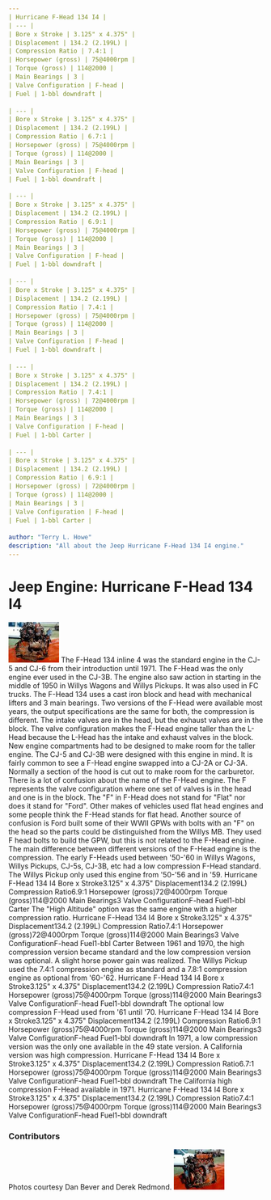 ```yaml
---
| Hurricane F-Head 134 I4 |
| --- |
| Bore x Stroke | 3.125" x 4.375" |
| Displacement | 134.2 (2.199L) |
| Compression Ratio | 7.4:1 |
| Horsepower (gross) | 75@4000rpm |
| Torque (gross) | 114@2000 |
| Main Bearings | 3 |
| Valve Configuration | F-head |
| Fuel | 1-bbl downdraft |

| --- |
| Bore x Stroke | 3.125" x 4.375" |
| Displacement | 134.2 (2.199L) |
| Compression Ratio | 6.7:1 |
| Horsepower (gross) | 75@4000rpm |
| Torque (gross) | 114@2000 |
| Main Bearings | 3 |
| Valve Configuration | F-head |
| Fuel | 1-bbl downdraft |

| --- |
| Bore x Stroke | 3.125" x 4.375" |
| Displacement | 134.2 (2.199L) |
| Compression Ratio | 6.9:1 |
| Horsepower (gross) | 75@4000rpm |
| Torque (gross) | 114@2000 |
| Main Bearings | 3 |
| Valve Configuration | F-head |
| Fuel | 1-bbl downdraft |

| --- |
| Bore x Stroke | 3.125" x 4.375" |
| Displacement | 134.2 (2.199L) |
| Compression Ratio | 7.4:1 |
| Horsepower (gross) | 75@4000rpm |
| Torque (gross) | 114@2000 |
| Main Bearings | 3 |
| Valve Configuration | F-head |
| Fuel | 1-bbl downdraft |

| --- |
| Bore x Stroke | 3.125" x 4.375" |
| Displacement | 134.2 (2.199L) |
| Compression Ratio | 7.4:1 |
| Horsepower (gross) | 72@4000rpm |
| Torque (gross) | 114@2000 |
| Main Bearings | 3 |
| Valve Configuration | F-head |
| Fuel | 1-bbl Carter |

| --- |
| Bore x Stroke | 3.125" x 4.375" |
| Displacement | 134.2 (2.199L) |
| Compression Ratio | 6.9:1 |
| Horsepower (gross) | 72@4000rpm |
| Torque (gross) | 114@2000 |
| Main Bearings | 3 |
| Valve Configuration | F-head |
| Fuel | 1-bbl Carter |

author: "Terry L. Howe"
description: "All about the Jeep Hurricane F-Head 134 I4 engine."
---
```


# Jeep Engine: Hurricane F-Head 134 I4
[![F-Head I4 right](fheadrt.jpg)](fheadr.jpg)
The F-Head 134 inline 4 was the standard engine in the CJ-5 and
CJ-6 from their introduction until 1971.  The F-Head was the only
engine ever used in the CJ-3B.  The engine also saw action in
starting in the middle of 1950 in Willys Wagons and Willys Pickups.
It was also used in FC trucks.
The F-Head 134 uses a cast iron block and head with mechanical
lifters and 3 main bearings.  Two versions of the F-Head were
available most years, the output specifications are the same
for both, the compression is different.  The intake valves are
in the head, but the exhaust valves are in the block.  The
valve configuration makes the F-Head engine taller than the L-Head
because the L-Head has the intake and exhaust valves in the block.
New engine compartments had to be designed to make room for the
taller engine.  The CJ-5 and CJ-3B were designed with this engine
in mind.  It is fairly common to see a F-Head engine swapped into
a CJ-2A or CJ-3A.  Normally a section of the hood is cut out to
make room for the carburetor.
There is a lot of confusion about the name of the F-Head engine.
The F represents the valve configuration where one set of valves
is in the head and one is in the block.  The "F" in F-Head does
not stand for "Flat" nor does it stand for "Ford".  Other makes
of vehicles used flat head engines and some people think the
F-Head stands for flat head.  Another source of confusion is
Ford built some of their WWII GPWs with bolts with an "F" on the
head so the parts could be distinguished from the Willys MB.  They
used F head bolts to build the GPW, but this is not related to the
F-Head engine.
The main difference between different versions of the F-Head engine
is the compression.  The early F-Heads used between '50-'60 in Willys
Wagons, Willys Pickups, CJ-5s, CJ-3B, etc had a low compression F-Head
standard.  The Willys Pickup only used this engine from '50-'56 and
in '59.
Hurricane F-Head 134 I4
Bore x Stroke3.125" x 4.375"
Displacement134.2 (2.199L)
Compression Ratio6.9:1
Horsepower (gross)72@4000rpm
Torque (gross)114@2000
Main Bearings3
Valve ConfigurationF-head
Fuel1-bbl Carter
The "High Altitude" option was the same engine with a higher
compression ratio.
Hurricane F-Head 134 I4
Bore x Stroke3.125" x 4.375"
Displacement134.2 (2.199L)
Compression Ratio7.4:1
Horsepower (gross)72@4000rpm
Torque (gross)114@2000
Main Bearings3
Valve ConfigurationF-head
Fuel1-bbl Carter
Between 1961 and 1970, the high compression version became standard
and the low compression version was optional.  A slight horse power
gain was realized.  The Willys Pickup used the 7.4:1 compression
engine as standard and a 7.8:1 compression engine as optional from
'60-'62.
Hurricane F-Head 134 I4
Bore x Stroke3.125" x 4.375"
Displacement134.2 (2.199L)
Compression Ratio7.4:1
Horsepower (gross)75@4000rpm
Torque (gross)114@2000
Main Bearings3
Valve ConfigurationF-head
Fuel1-bbl downdraft
The optional low compression F-Head used from '61 until '70.
Hurricane F-Head 134 I4
Bore x Stroke3.125" x 4.375"
Displacement134.2 (2.199L)
Compression Ratio6.9:1
Horsepower (gross)75@4000rpm
Torque (gross)114@2000
Main Bearings3
Valve ConfigurationF-head
Fuel1-bbl downdraft
In 1971, a low compression version was the only one available
in the 49 state version.  A California version was high compression.
Hurricane F-Head 134 I4
Bore x Stroke3.125" x 4.375"
Displacement134.2 (2.199L)
Compression Ratio6.7:1
Horsepower (gross)75@4000rpm
Torque (gross)114@2000
Main Bearings3
Valve ConfigurationF-head
Fuel1-bbl downdraft
The California high compression F-Head available in 1971.
Hurricane F-Head 134 I4
Bore x Stroke3.125" x 4.375"
Displacement134.2 (2.199L)
Compression Ratio7.4:1
Horsepower (gross)75@4000rpm
Torque (gross)114@2000
Main Bearings3
Valve ConfigurationF-head
Fuel1-bbl downdraft
### Contributors
Photos courtesy Dan Bever and Derek Redmond.
[![F-Head I4 left](fheadlt.jpg)](fheadl.jpg)